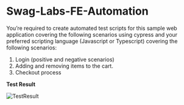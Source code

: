 # Swag-Labs-FE-Automation
 You’re required to create automated test scripts for this sample web application covering the following scenarios using cypress and your preferred scripting language (Javascript or Typescript) covering the following scenarios: 
1. Login (positive and negative scenarios) 
2. Adding and removing items to the cart. 
3. Checkout process

**Test Result**


![TestResult](https://github.com/user-attachments/assets/960ffee5-e5e9-4f3c-8ac4-3cf74621638e)



